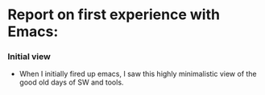 # Report on first experience with Emacs:

### __Initial view__

- When I initially fired up emacs, I saw this highly minimalistic view of the good old days of SW and tools.